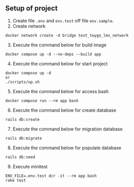 ## Setup of project

1. Create file `.env` and `env.test` off file `env.sample`.
2. Create network
```
docker network create -d bridge test_twygo_lms_network
```
3. Execute the command below for build image
```
docker compose up -d --no-deps --build app
```
4. Execute the command below for start project
```
docker compose up -d
or
./scripts/up.sh
```
5. Execute the command below for access bash
```
docker compose run --rm app bash
```
6. Execute the command below for create database
```
rails db:create
```
7. Execute the command below for migration database
```
rails db:migrate
```
8. Execute the command below for populate database
```
rails db:seed
```
9. Execute minitest
```
ENV_FILE=.env.test dcr -it --rm app bash
rake test
```
